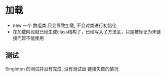 # 加载

- new 一个 数组类 只会导致加载, 不会对类进行初始化
- 在加载阶段就已经生成class结构了，已经写入了方法区，只是被标记为未链接而暂不能使用

## 测试

Singleton 的测试并没有完成, 没有测试出 链接失败的情况





